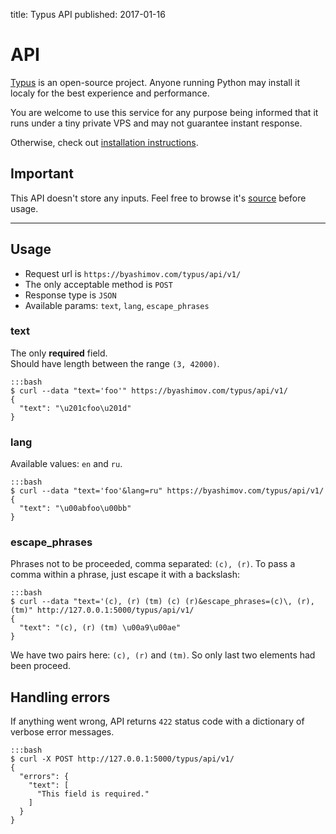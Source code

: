 title: Typus API
published: 2017-01-16

# API

[Typus][typus] is an open-source project.
Anyone running Python may install it localy for the best experience and performance.

You are welcome to use this service for any purpose being informed that it runs under a tiny private VPS and may not guarantee instant response.

Otherwise, check out [installation instructions][docs].

## Important

This API doesn't store any inputs. Feel free to browse it's [source][website] before usage.

---

## Usage

- Request url is `https://byashimov.com/typus/api/v1/`
- The only acceptable method is `POST`
- Response type is `JSON`
- Available params: `text`, `lang`, `escape_phrases`

### text

The only **required** field.  
Should have length between the range `(3, 42000)`.

    :::bash
    $ curl --data "text='foo'" https://byashimov.com/typus/api/v1/
    {
      "text": "\u201cfoo\u201d"
    }

### lang

Available values: `en` and `ru`.
    
    :::bash
    $ curl --data "text='foo'&lang=ru" https://byashimov.com/typus/api/v1/                  
    {
      "text": "\u00abfoo\u00bb"
    }

### escape_phrases

Phrases not to be proceeded, comma separated: `(c), (r)`. To pass a comma within a phrase, just escape it with a backslash:

    :::bash
    $ curl --data "text='(c), (r) (tm) (c) (r)&escape_phrases=(c)\, (r), (tm)" http://127.0.0.1:5000/typus/api/v1/ 
    {
      "text": "(c), (r) (tm) \u00a9\u00ae"
    }

We have two pairs here: `(c), (r)` and `(tm)`. So only last two elements had been proceed.

## Handling errors

If anything went wrong, API returns `422` status code with a dictionary of verbose error messages.

    :::bash
    $ curl -X POST http://127.0.0.1:5000/typus/api/v1/ 
    {
      "errors": {
        "text": [
          "This field is required."
        ]
      }
    }


[typus]: https://github.com/byashimov/typus
[docs]: http://py-typus.readthedocs.io/en/latest/#installation
[website]: https://github.com/byashimov/website
